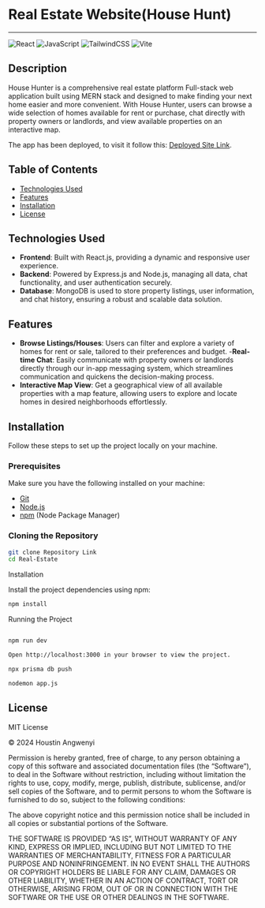 # Real Estate Website(House Hunt)

<!-- ![Project Banner](https://yourcompanybanner.com/banner.png) -->

---

![React](https://img.shields.io/badge/-React-black?style=for-the-badge&logoColor=white&logo=react&color=61DAFB)
![JavaScript](https://img.shields.io/badge/-JavaScript-black?style=for-the-badge&logoColor=white&logo=javascript&color=F7DF1E)
![TailwindCSS](https://img.shields.io/badge/-TailwindCSS-black?style=for-the-badge&logoColor=white&logo=tailwindcss&color=38B2AC)
![Vite](https://img.shields.io/badge/-Vite-black?style=for-the-badge&logoColor=white&logo=vite&color=646CFF)

## Description

House Hunter is a comprehensive real estate platform Full-stack web application built using MERN stack and designed to make finding your next home easier and more convenient. With House Hunter, users can browse a wide selection of homes available for rent or purchase, chat directly with property owners or landlords, and view available properties on an interactive map.

The app has been deployed, to visit it follow this: [Deployed Site Link](https://maliduka.onrender.com/).

## Table of Contents

- [Technologies Used](#technologies-used)
- [Features](#features)
- [Installation](#installation)
- [License](#license)

## Technologies Used

- **Frontend**: Built with React.js, providing a dynamic and responsive user experience.
- **Backend**: Powered by Express.js and Node.js, managing all data, chat functionality, and user authentication securely.
- **Database**: MongoDB is used to store property listings, user information, and chat history, ensuring a robust and scalable data solution.


## Features

- **Browse Listings/Houses**: Users can filter and explore a variety of homes for rent or sale, tailored to their preferences and budget.
-**Real-time Chat**: Easily communicate with property owners or landlords directly through our in-app messaging system, which streamlines communication and quickens the decision-making process.
- **Interactive Map View**: Get a geographical view of all available properties with a map feature, allowing users to explore and locate homes in desired neighborhoods effortlessly.
<!-- - **Responsive Design**: Enjoy a seamless shopping experience on any device. -->


## Installation

Follow these steps to set up the project locally on your machine.

### Prerequisites

Make sure you have the following installed on your machine:

- [Git](https://git-scm.com/)
- [Node.js](https://nodejs.org/en)
- [npm](https://www.npmjs.com/) (Node Package Manager)

### Cloning the Repository

```bash
git clone Repository Link
cd Real-Estate
```

Installation

Install the project dependencies using npm:

```bash
npm install
```

Running the Project

```bash

npm run dev

Open http://localhost:3000 in your browser to view the project.

npx prisma db push

nodemon app.js


```

## License

MIT License

© 2024 Houstin Angwenyi

Permission is hereby granted, free of charge, to any person obtaining a copy of this software and associated documentation files (the “Software”), to deal in the Software without restriction, including without limitation the rights to use, copy, modify, merge, publish, distribute, sublicense, and/or sell copies of the Software, and to permit persons to whom the Software is furnished to do so, subject to the following conditions:

The above copyright notice and this permission notice shall be included in all copies or substantial portions of the Software.

THE SOFTWARE IS PROVIDED “AS IS”, WITHOUT WARRANTY OF ANY KIND, EXPRESS OR IMPLIED, INCLUDING BUT NOT LIMITED TO THE WARRANTIES OF MERCHANTABILITY, FITNESS FOR A PARTICULAR PURPOSE AND NONINFRINGEMENT. IN NO EVENT SHALL THE AUTHORS OR COPYRIGHT HOLDERS BE LIABLE FOR ANY CLAIM, DAMAGES OR OTHER LIABILITY, WHETHER IN AN ACTION OF CONTRACT, TORT OR OTHERWISE, ARISING FROM, OUT OF OR IN CONNECTION WITH THE SOFTWARE OR THE USE OR OTHER DEALINGS IN THE SOFTWARE.